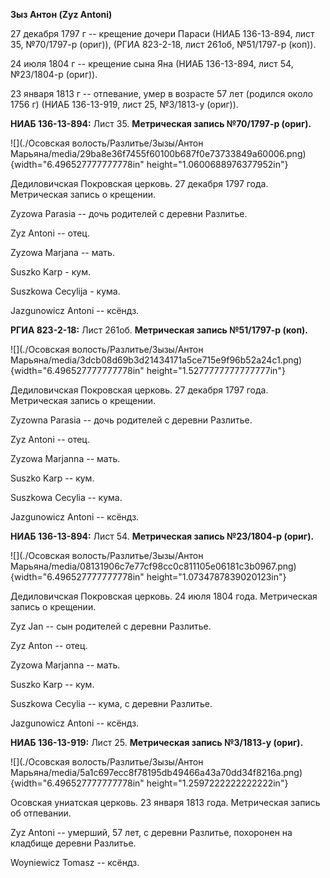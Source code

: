 **Зыз Антон (Zyz Antoni)**

27 декабря 1797 г -- крещение дочери Параси (НИАБ 136-13-894, лист 35,
№70/1797-р (ориг)), (РГИА 823-2-18, лист 261об, №51/1797-р (коп)).

24 июля 1804 г -- крещение сына Яна (НИАБ 136-13-894, лист 54,
№23/1804-р (ориг)).

23 января 1813 г -- отпевание, умер в возрасте 57 лет (родился около
1756 г) (НИАБ 136-13-919, лист 25, №3/1813-у (ориг)).

**НИАБ 136-13-894:** Лист 35. **Метрическая запись №70/1797-р (ориг).**

![](./Осовская волость/Разлитье/Зызы/Антон Марьяна/media/29ba8e36f7455f60100b687f0e73733849a60006.png){width="6.496527777777778in"
height="1.0600688976377952in"}

Дедиловичская Покровская церковь. 27 декабря 1797 года. Метрическая
запись о крещении.

Zyzowa Parasia -- дочь родителей с деревни Разлитье.

Zyz Antoni -- отец.

Zyzowa Marjana -- мать.

Suszko Karp - кум.

Suszkowa Cecylija - кума.

Jazgunowicz Antoni -- ксёндз.

**РГИА 823-2-18:** Лист 261об. **Метрическая запись №51/1797-р (коп).**

![](./Осовская волость/Разлитье/Зызы/Антон Марьяна/media/3dcb08d69b3d21434171a5ce715e9f96b52a24c1.png){width="6.496527777777778in"
height="1.5277777777777777in"}

Дедиловичская Покровская церковь. 27 декабря 1797 года. Метрическая
запись о крещении.

Zyzowna Parasia -- дочь родителей с деревни Разлитье.

Zyz Antoni -- отец.

Zyzowa Marjanna -- мать.

Suszko Karp -- кум.

Suszkowa Cecylia -- кума.

Jazgunowicz Antoni -- ксёндз.

**НИАБ 136-13-894:** Лист 54. **Метрическая запись №23/1804-р (ориг).**

![](./Осовская волость/Разлитье/Зызы/Антон Марьяна/media/08131906c7e77cf98cc0c811105e06181c3b0967.png){width="6.496527777777778in"
height="1.0734787839020123in"}

Дедиловичская Покровская церковь. 24 июля 1804 года. Метрическая запись
о крещении.

Zyz Jan -- сын родителей с деревни Разлитье.

Zyz Anton -- отец.

Zyzowa Marjanna -- мать.

Suszko Karp -- кум.

Suszkowa Cecylia -- кума, с деревни Разлитье.

Jazgunowicz Antoni -- ксёндз.

**НИАБ 136-13-919:** Лист 25. **Метрическая запись №3/1813-у (ориг).**

![](./Осовская волость/Разлитье/Зызы/Антон Марьяна/media/5a1c697ecc8f78195db49466a43a70dd34f8216a.png){width="6.496527777777778in"
height="1.2597222222222222in"}

Осовская униатская церковь. 23 января 1813 года. Метрическая запись об
отпевании.

Zyz Antoni -- умерший, 57 лет, с деревни Разлитье, похоронен на кладбище
деревни Разлитье.

Woyniewicz Tomasz -- ксёндз.
